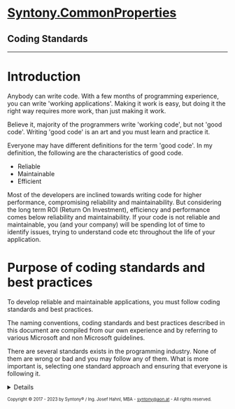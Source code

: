 # [Syntony.CommonProperties](..\README.md)


## Coding Standards <a name="CodingStandards"/>
-----------

# Introduction 

Anybody can write code. With a few months of programming experience, you can write 'working applications'. Making it work is easy, but doing it the right way requires more work, than just making it work.

Believe it, majority of the programmers write 'working code', but not 'good code'. Writing 'good code' is an art and you must learn and practice it.

Everyone may have different definitions for the term 'good code'. In my definition, the following are the characteristics of good code.

- Reliable
- Maintainable
- Efficient

Most of the developers are inclined towards writing code for higher performance, compromising reliability and maintainability. But considering the long term ROI (Return On Investment), efficiency and performance comes below reliability and maintainability. If your code is not reliable and maintainable, you (and your company) will be spending lot of time to identify issues, trying to understand code etc throughout the life of your application.

# Purpose of coding standards and best practices

To develop reliable and maintainable applications, you must follow coding standards and best practices.

The naming conventions, coding standards and best practices described in this document are compiled from our own experience and by referring to various Microsoft and non Microsoft guidelines.

There are several standards exists in the programming industry. None of them are wrong or bad and you may follow any of them. What is more important is, selecting one standard approach and ensuring that everyone is following it.

<details>
<summary><b>Table of Contents</b> (click to expand)</summary>

1. [Naming Conventions](README.CodingStandards.NamingConventions.md)

</details>

<sub><sub>Copyright &copy; 2017 - 2023 by Syntony&reg; / Ing. Josef Hahnl, MBA - syntony@aon.at - All rights reserved.</sub></sub>
